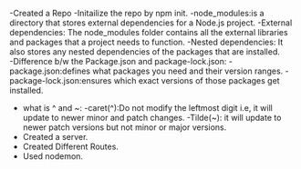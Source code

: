 -Created a Repo
-Initailize the repo by npm init.
-node_modules:is a directory that stores external dependencies for a Node.js project.
-External dependencies: The node_modules folder contains all the external libraries and packages that a project needs to function. 
-Nested dependencies: It also stores any nested dependencies of the packages that are installed.  
-Difference b/w the Package.json and package-lock.json:
  -package.json:defines what packages you need and their version ranges.
  -package-lock.json:ensures which exact versions of those packages get installed.
- what is ^ and ~:
  -caret(^):Do not modify the leftmost digit i.e, it will update to newer minor and patch changes.
  -Tilde(~): it will update to newer patch versions but not minor or major versions.
- Created a server.
- Created Different Routes.
- Used nodemon. 
